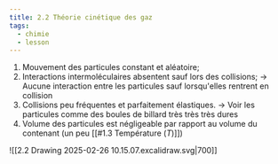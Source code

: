 ```yaml
---
title: 2.2 Théorie cinétique des gaz
tags:
  - chimie
  - lesson
---
```

1. Mouvement des particules constant et aléatoire;
2.  Interactions intermoléculaires absentent sauf lors des collisions;
	$\rightarrow$ Aucune interaction entre les particules sauf lorsqu'elles rentrent en collision
3. Collisions peu fréquentes et parfaitement élastiques.
	$\rightarrow$ Voir les particules comme des boules de billard très très très dures
4. Volume des particules est négligeable par rapport au volume du contenant (un peu [[#1.3 Température ($T$)]])

![[2.2 Drawing 2025-02-26 10.15.07.excalidraw.svg|700]]